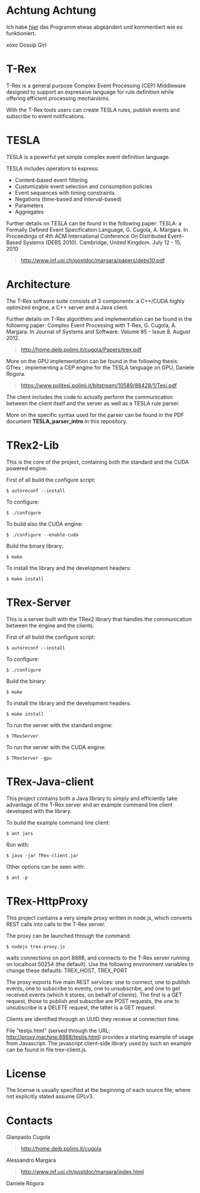 Achtung Achtung
===============

Ich habe [hier](TRex-Java-client/src/polimi/trex/examples/CommandLineClient.java) das Programm etwas abgeändert und kommentiert wie es funktioniert.

xoxo Gossip Girl









T-Rex
=====

T-Rex is a general purpose Complex Event Processing (CEP) Middleware designed to support an expressive language for rule definition while offering efficient processing mechanisms.

With the T-Rex tools users can create TESLA rules, publish events and subscribe to event notifications.

TESLA
=====

TESLA is a powerful yet simple complex event definition language.

TESLA includes operators to express:

- Content-based event filtering
- Customizable event selection and consumption policies
- Event sequences with timing constraints
- Negations (time-based and interval-based)
- Parameters
- Aggregates

Further details on TESLA can be found in the following paper: 
TESLA: a Formally Defined Event Specification Language, G. Cugola, A. Margara. In Proceedings of 4th ACM International Conference On Distributed Event-Based Systems (DEBS 2010). Cambridge, United Kingdom. July 12 - 15, 2010
> http://www.inf.usi.ch/postdoc/margara/papers/debs10.pdf

Architecture
============

The T-Rex software suite consists of 3 components: a C++/CUDA highly optimized engine, a C++ server and a Java client.

Further details on T-Rex algorithms and implementation can be found in the following paper: 
Complex Event Processing with T-Rex, G. Cugola, A. Margara. In Journal of Systems and Software. Volume 85 - Issue 8. August 2012.
> http://home.deib.polimi.it/cugola/Papers/trex.pdf

More on the GPU implementation can be found in the following thesis: 
GTrex : implementing a CEP engine for the TESLA language on GPU, Daniele Rogora.
> https://www.politesi.polimi.it/bitstream/10589/88428/1/Tesi.pdf

The client includes the code to actually perform the communication between the client itself and the server as well as a TESLA rule parser.

More on the specific syntax used for the parser can be found in the PDF document **TESLA_parser_intro** in this repository.

TRex2-Lib
=========

This is the core of the project, containing both the standard and the CUDA powered engine. 

First of all build the configure script:

    $ autoreconf --install

To configure:

    $ ./configure
    
To build also the CUDA engine:

    $ ./configure --enable-cuda
    
Build the binary library:

    $ make
    
To install the library and the development headers:

    $ make install
        

TRex-Server
===========

This is a server built with the TRex2 library that handles the communication between the engine and the clients.

First of all build the configure script:

    $ autoreconf --install

To configure:

    $ ./configure
    
Build the binary:

    $ make
    
To install the library and the development headers:

    $ make install
    
To run the server with the standard engine:

    $ TRexServer
    
To run the server with the CUDA engine:

    $ TRexServer -gpu

TRex-Java-client
================

This project contains both a Java library to simply and efficiently take advantage of the T-Rex server and an example command line client developed with the library.

To build the example command line client:

    $ ant jars
    
Run with:

    $ java -jar TRex-client.jar 
    
Other options can be seen with:

    $ ant -p

TRex-HttpProxy
================

This project contains a very simple proxy written in node.js, which converts REST calls into calls to the T-Rex server.

The proxy can be launched through the command:

    $ nodejs trex-proxy.js

waits connections on port 8888, and connects to the T-Rex server running on localhost:50254 (the default). Use the following environment variables to change these defaults: TREX_HOST, TREX_PORT

The proxy exports five main REST services: one to connect, one to publish events, one to subscribe to events, one to unsubscribe, and one to get received events (which it stores, on behalf of clients). The first is a GET request, those to publish and subscribe are POST requests, the one to unsubscribe is a DELETE request, the latter is a GET request.

Clients are identified through an UUID they receive at connection time.

File "testjs.html" (served through the URL: http://proxy.machine:8888/testjs.html) provides a starting example of usage from Javascript. The javascript client-side library used by such an example can be found in file trex-client.js.



License
=======

The license is usually specified at the beginning of each source file; where not explicitly stated assume GPLv3.



Contacts
========

Gianpaolo Cugola

> http://home.deib.polimi.it/cugola

Alessandro Margara

> http://www.inf.usi.ch/postdoc/margara/index.html

Daniele Rogora 
